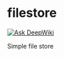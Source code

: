 # filestore

[![Ask DeepWiki](https://deepwiki.com/badge.svg)](https://deepwiki.com/tenrok/filestore)

Simple file store
